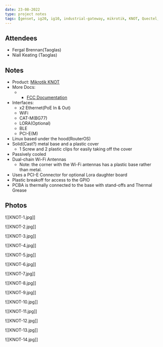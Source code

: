 ```yaml
---
date: 23-08-2022
type: project notes
tags: [genset, ig20, ig10, industrial-gateway, mikrotik, KNOT, Quectel, CAT-M, RoterOS, PCI-E]
---
```


## Attendees
- Fergal Brennan(Taoglas)
- Niall Keating (Taoglas)

## Notes
- Product: [Mikrotik KNOT](https://mikrotik.com/product/knot)
- More Docs:
	- - [FCC Documentation](https://fccid.io/TV7924BT5LR9)
- Interfaces:
	- x2 Ethernet(PoE In & Out)
	- WiFi
	- CAT-M(BG77)
	- LORA(Optional)
	- BLE
	- PCI-E(M)
- Linux based under the hood(RouterOS)
- Solid(Cast?) metal base and a plastic cover
	- 1 Screw and 2 plastic clips for easily taking off the cover
- Passively cooled
- Dual-chain Wi-Fi Antennas 
	- Note: the corner with the Wi-Fi antennas has a plastic base rather than metal.
- Uses a PCI-E Connector for optional Lora daughter board
- Plastic breakoff for access to the GPIO
- PCBA is thermally connected to the base with stand-offs and Thermal Grease 

## Photos
![[KNOT-1.jpg]]

![[KNOT-2.jpg]]

![[KNOT-3.jpg]]

![[KNOT-4.jpg]]

![[KNOT-5.jpg]]

![[KNOT-6.jpg]]

![[KNOT-7.jpg]]

![[KNOT-8.jpg]]

![[KNOT-9.jpg]]

![[KNOT-10.jpg]]

![[KNOT-11.jpg]]

![[KNOT-12.jpg]]

![[KNOT-13.jpg]]

![[KNOT-14.jpg]]

